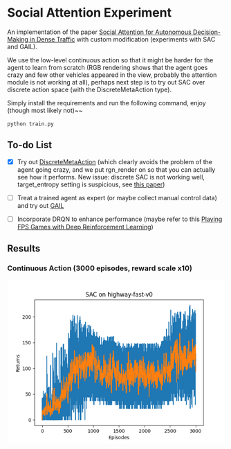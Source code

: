 # Social Attention Experiment

An implementation of the paper [Social Attention for Autonomous Decision-Making in Dense Traffic](https://arxiv.org/pdf/1911.12250.pdf) with custom modification (experiments with SAC and GAIL).

We use the low-level continuous action so that it might be harder for the agent to learn from scratch (RGB rendering shows that the agent goes crazy and few other vehicles appeared in the view, probably the attention module is not working at all), perhaps next step is to try out SAC over discrete action space (with the DiscreteMetaAction type).

Simply install the requirements and run the following command, enjoy (though most likely not)~~ 

```
python train.py
```

## To-do List

- [x] Try out [DiscreteMetaAction](http://highway-env.farama.org/actions/#discrete-meta-actions) (which clearly avoids the problem of the agent going crazy, and we put rgn_render on so that you can actually see how it performs. New issue: discrete SAC is not working well, target_entropy setting is suspicious, see [this paper](https://arxiv.org/pdf/2112.02852.pdf))

- [ ] Treat a trained agent as expert (or maybe collect manual control data) and try out [GAIL](https://arxiv.org/pdf/1606.03476.pdf) 

- [ ] Incorporate DRQN to enhance performance (maybe refer to this [Playing FPS Games with Deep Reinforcement Learning](https://arxiv.org/pdf/1609.05521.pdf))

## Results

### Continuous Action (3000 episodes, reward scale x10)

![image](./result01.png)


